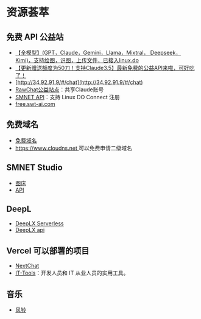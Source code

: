 # 资源荟萃

## 免费 API 公益站

- [【全模型】(GPT，Claude，Gemini，Llama，Mixtral， Deepseek，Kimi)，支持绘图，识图，上传文件，已接入linux.do](https://linux.do/t/topic/169533)
- [【更新赠送额度为50刀！支持Claude3.5】最新免费的公益API来啦，可好吃了！](https://linux.do/t/topic/191320)
- [http://34.92.91.9/#/chat](http://34.92.91.9/#/chat)
- [RawChat公益站点](https://kelaode.ai/)：共享Claude账号
- [SMNET API](https://api.smnet.asia/)：支持 Linux DO Connect 注册
- [free.swt-ai.com](https://free.swt-ai.com/)

## 免费域名

- [免费域名](https://linux.do/t/topic/26864)
- [https://www.cloudns.net ](https://www.cloudns.net)可以免费申请二级域名

## SMNET Studio

- [图床](https://img.smnet1.com/)
- [API](https://api.smnet.asia/)


## DeepL

- [DeepLX Serverless](https://github.com/guobao2333/DeepLX-Serverless)
- [DeepLX api](https://deeplx.edu6.eu.org/translate?token=666666)

## Vercel 可以部署的项目 

- [NextChat](https://github.com/ChatGPTNextWeb/ChatGPT-Next-Web)
- [IT-Tools](https://github.com/CorentinTh/it-tools)：开发人员和 IT 从业人员的实用工具。

## 音乐

- [风铃](https://feelingmusic.life/)


